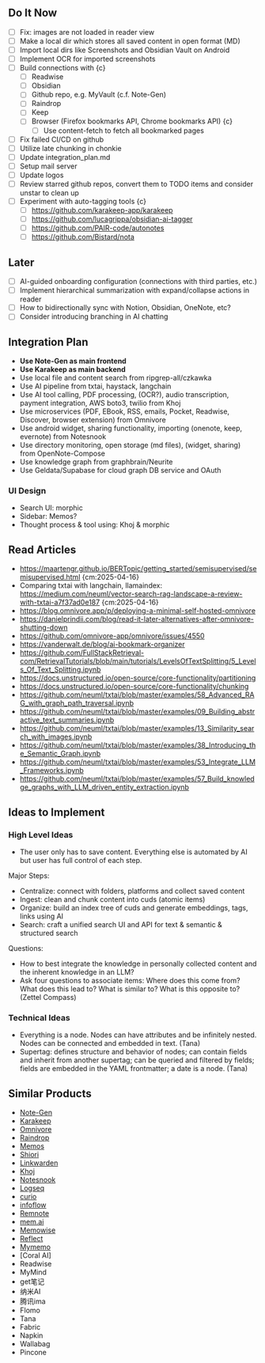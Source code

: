 ## Do It Now

- [ ] Fix: images are not loaded in reader view
- [ ] Make a local dir which stores all saved content in open format (MD)
- [ ] Import local dirs like Screenshots and Obsidian Vault on Android
- [ ] Implement OCR for imported screenshots
- [ ] Build connections with {c}
    - [ ] Readwise
    - [ ] Obsidian
    - [ ] Github repo, e.g. MyVault (c.f. Note-Gen)
    - [ ] Raindrop
    - [ ] Keep
    - [ ] Browser (Firefox bookmarks API, Chrome bookmarks API) {c}
        - [ ] Use content-fetch to fetch all bookmarked pages
- [ ] Fix failed CI/CD on github
- [ ] Utilize late chunking in chonkie
- [ ] Update integration_plan.md
- [ ] Setup mail server
- [ ] Update logos
- [ ] Review starred github repos, convert them to TODO items and consider unstar to clean up
- [ ] Experiment with auto-tagging tools {c}
    - [ ] https://github.com/karakeep-app/karakeep
    - [ ] https://github.com/lucagrippa/obsidian-ai-tagger
    - [ ] https://github.com/PAIR-code/autonotes
    - [ ] https://github.com/Bistard/nota

## Later

- [ ] AI-guided onboarding configuration (connections with third parties, etc.)
- [ ] Implement hierarchical summarization with expand/collapse actions in reader
- [ ] How to bidirectionally sync with Notion, Obsidian, OneNote, etc?
- [ ] Consider introducing branching in AI chatting

## Integration Plan

- **Use Note-Gen as main frontend**
- **Use Karakeep as main backend**
- Use local file and content search from ripgrep-all/czkawka
- Use AI pipeline from txtai, haystack, langchain
- Use AI tool calling, PDF processing, (OCR?), audio transcription, payment integration, AWS boto3, twilio from Khoj
- Use microservices (PDF, EBook, RSS, emails, Pocket, Readwise, Discover, browser extension) from Omnivore
- Use android widget, sharing functionality, importing (onenote, keep, evernote) from Notesnook
- Use directory monitoring, open storage (md files), (widget, sharing) from OpenNote-Compose
- Use knowledge graph from graphbrain/Neurite
- Use Geldata/Supabase for cloud graph DB service and OAuth

### UI Design

- Search UI: morphic
- Sidebar: Memos?
- Thought process & tool using: Khoj & morphic

## Read Articles
- https://maartengr.github.io/BERTopic/getting_started/semisupervised/semisupervised.html {cm:2025-04-16}
- Comparing txtai with langchain, llamaindex: https://medium.com/neuml/vector-search-rag-landscape-a-review-with-txtai-a7f37ad0e187 {cm:2025-04-16}
- https://blog.omnivore.app/p/deploying-a-minimal-self-hosted-omnivore
- https://danielprindii.com/blog/read-it-later-alternatives-after-omnivore-shutting-down
- https://github.com/omnivore-app/omnivore/issues/4550
- https://vanderwalt.de/blog/ai-bookmark-organizer
- https://github.com/FullStackRetrieval-com/RetrievalTutorials/blob/main/tutorials/LevelsOfTextSplitting/5_Levels_Of_Text_Splitting.ipynb
- https://docs.unstructured.io/open-source/core-functionality/partitioning
- https://docs.unstructured.io/open-source/core-functionality/chunking
- https://github.com/neuml/txtai/blob/master/examples/58_Advanced_RAG_with_graph_path_traversal.ipynb
- https://github.com/neuml/txtai/blob/master/examples/09_Building_abstractive_text_summaries.ipynb
- https://github.com/neuml/txtai/blob/master/examples/13_Similarity_search_with_images.ipynb
- https://github.com/neuml/txtai/blob/master/examples/38_Introducing_the_Semantic_Graph.ipynb
- https://github.com/neuml/txtai/blob/master/examples/53_Integrate_LLM_Frameworks.ipynb
- https://github.com/neuml/txtai/blob/master/examples/57_Build_knowledge_graphs_with_LLM_driven_entity_extraction.ipynb

## Ideas to Implement

### High Level Ideas

- The user only has to save content. Everything else is automated by AI but user has full control of each step.

Major Steps:
- Centralize: connect with folders, platforms and collect saved content
- Ingest: clean and chunk content into cuds (atomic items)
- Organize: build an index tree of cuds and generate embeddings, tags, links using AI
- Search: craft a unified search UI and API for text & semantic & structured search

Questions:
- How to best integrate the knowledge in personally collected content and the inherent knowledge in an LLM?
- Ask four questions to associate items: Where does this come from? What does this lead to? What is similar to? What is this opposite to? (Zettel Compass)

### Technical Ideas

- Everything is a node. Nodes can have attributes and be infinitely nested. Nodes can be connected and embedded in text. (Tana)
- Supertag: defines structure and behavior of nodes; can contain fields and inherit from another supertag; can be queried and filtered by fields; fields are embedded in the YAML frontmatter; a date is a node. (Tana)

## Similar Products

- [Note-Gen](https://github.com/note-gen/note-gen)
- [Karakeep](https://github.com/karakeep-app/karakeep)
- [Omnivore](https://github.com/omnivore-app/omnivore)
- [Raindrop](https://github.com/raindropio/app)
- [Memos](https://github.com/usememos/memos)
- [Shiori](https://github.com/go-shiori/shiori)
- [Linkwarden](https://github.com/linkwarden/linkwarden)
- [Khoj](https://github.com/khoj-ai/khoj)
- [Notesnook](https://github.com/notesnook/notesnook)
- [Logseq](https://github.com/logseq/logseq)
- [curio](https://github.com/skyline-apps/curio)
- [infoflow](https://www.infoflow.app/en)
- [Remnote](https://www.remnote.com/)
- [mem.ai](https://mem.ai)
- [Memowise](https://memowise.ink/)
- [Reflect](https://reflect.app)
- [Mymemo](https://mymemo.ai)
- [Coral AI]
- Readwise
- MyMind
- get笔记
- 纳米AI
- 腾讯ima
- Flomo
- Tana
- Fabric
- Napkin
- Wallabag
- Pincone